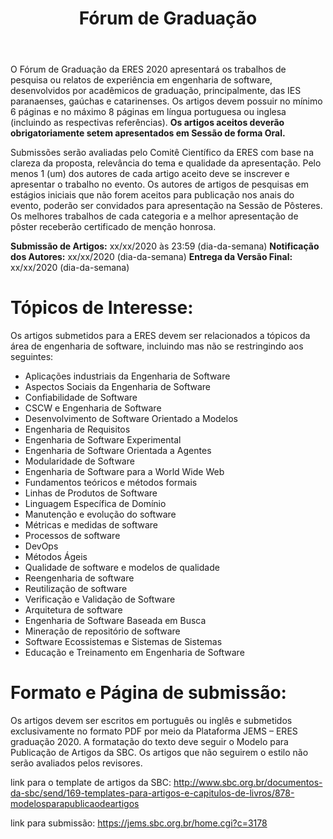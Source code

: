 ﻿---
layout: page-fullwidth
title: "Fórum de Graduação"
#meta_title: "Dúvidas? Entre em contato conosco"
subheadline: ""
#teaser: "Entre em contato conosco pelo e-mail #eres2020.uem@gmail.com"
permalink: "/forum_graduacao/"
header:
   image_fullwidth: fachada_uem.jpg
---

O Fórum de Graduação da ERES 2020 apresentará os trabalhos de pesquisa ou relatos de experiência em engenharia de software, desenvolvidos por acadêmicos de graduação, principalmente, das IES paranaenses, gaúchas e catarinenses. Os artigos devem possuir no mínimo 6 páginas e no máximo 8 páginas em língua portuguesa ou inglesa (incluindo as respectivas referências). <b>Os artigos aceitos deverão obrigatoriamente setem apresentados em Sessão de forma Oral.</b>

Submissões serão avaliadas pelo Comitê Científico da ERES com base na clareza da proposta, relevância do tema e qualidade da apresentação. Pelo menos 1 (um) dos autores de cada artigo aceito deve se inscrever e apresentar o trabalho no evento. Os autores de artigos de pesquisas em estágios iniciais que não forem aceitos para publicação nos anais do evento, poderão ser convidados para apresentação na Sessão de Pôsteres. Os melhores trabalhos de cada categoria e a melhor apresentação de pôster receberão certificado de menção honrosa.

<b>Submissão de Artigos:</b> xx/xx/2020 às 23:59 (dia-da-semana)
<b>Notificação dos Autores:</b> xx/xx/2020 (dia-da-semana)
<b>Entrega da Versão Final:</b> xx/xx/2020 (dia-da-semana)

<h1>Tópicos de Interesse:</h1>

Os artigos submetidos para a ERES devem ser relacionados a tópicos da área de engenharia de software, incluindo mas não se restringindo aos seguintes:

<ul>
<li>Aplicações industriais da Engenharia de Software</li>
<li>Aspectos Sociais da Engenharia de Software</li>
<li>Confiabilidade de Software</li>
<li>CSCW e Engenharia de Software</li>
<li>Desenvolvimento de Software Orientado a Modelos</li>
<li>Engenharia de Requisitos</li>
<li>Engenharia de Software Experimental</li>
<li>Engenharia de Software Orientada a Agentes</li>
<li>Modularidade de Software</li>
<li>Engenharia de Software para a World Wide Web</li>
<li>Fundamentos teóricos e métodos formais</li>
<li>Linhas de Produtos de Software</li>
<li>Linguagem Específica de Domínio</li>
<li>Manutenção e evolução do software</li>
<li>Métricas e medidas de software</li>
<li>Processos de software</li>
<li>DevOps</li>
<li>Métodos Ágeis</li>
<li>Qualidade de software e modelos de qualidade</li>
<li>Reengenharia de software</li>
<li>Reutilização de software</li>
<li>Verificação e Validação de Software</li>
<li>Arquitetura de software</li>
<li>Engenharia de Software Baseada em Busca</li>
<li>Mineração de repositório de software</li>
<li>Software Ecossistemas e Sistemas de Sistemas</li>
<li>Educação e Treinamento em Engenharia de Software</li>
</ul>
 
<h1>Formato e Página de submissão:</h1>

Os artigos devem ser escritos em português ou inglês e submetidos exclusivamente no formato PDF por meio da Plataforma JEMS – ERES graduação 2020. A formatação do texto deve seguir o Modelo para Publicação de Artigos da SBC. Os artigos que não seguirem o estilo não serão avaliados pelos revisores.

link para o template de artigos da SBC: http://www.sbc.org.br/documentos-da-sbc/send/169-templates-para-artigos-e-capitulos-de-livros/878-modelosparapublicaodeartigos

link para submissão: https://jems.sbc.org.br/home.cgi?c=3178



